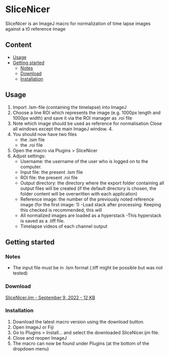 # SliceNicer

SliceNicer is an ImageJ macro for normalization of time lapse images against a t0 reference image

## Content

- [Usage](#Usage)
- [Getting started](#Getting-started)
    - [Notes](#Notes)
    - [Download](#Download)
    - [Installation](#Installation)

## Usage

1. Import .lsm-file (containing the timelapse) into ImageJ
2. Choose a line ROI which represents the image (e.g. 1000px length and 1000px width) and save it via the ROI manager as .roi file
3. Note which image should be used as reference for normalisation
Close all windows except the main ImageJ window. 4.
5. You should now have two files
    - the .lsm file
    - the .roi file
6. Open the macro via Plugins > SliceNicer
7. Adjust settings:
    - Username: the username of the user who is logged on to the computer.
    - Input file: the present .lsm file
    - ROI file: the present .roi file
    - Output directory: the directory where the export folder containing all output files will be created (if the default directory is chosen, the folder content will be overwritten with each application)
    - Reference image: the number of the previously noted reference image (for the first image: 1)
    -Load stack after processing: Keeping this checked is recommended, this will
    - All normalized images are loaded as a hyperstack
    -This hyperstack is saved as a .tiff file.
    - Timelapse videos of each channel output

## Getting started 

### Notes

- The input file must be in .lsm format (.tiff might be possible but was not tested)

### Download

<a href="https://github.com/danielbarleben/SliceNicer/slicenicer.ijm">SliceNicer.ijm - September 9, 2022 - 12 KB</a>

### Installation

1. Download the latest macro version using the download button.
2. Open ImageJ or Fiji
3. Go to Plugins > Install... and select the downloaded SliceNicer.ijm file.
4. Close and reopen ImageJ
5. The macro can now be found under Plugins (at the bottom of the dropdown menu)




